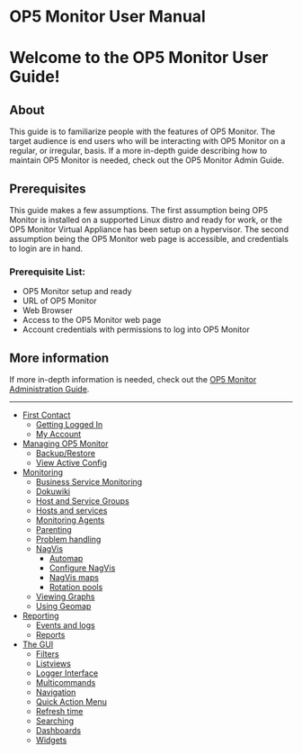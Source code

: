 # OP5 Monitor User Manual

# Welcome to the OP5 Monitor User Guide!

## About

This guide is to familiarize people with the features of OP5 Monitor. The target audience is end users who will be interacting with OP5 Monitor on a regular, or irregular, basis. If a more in-depth guide describing how to maintain OP5 Monitor is needed, check out the OP5 Monitor Admin Guide.

## Prerequisites

This guide makes a few assumptions. The first assumption being OP5 Monitor is installed on a supported Linux distro and ready for work, or the OP5 Monitor Virtual Appliance has been setup on a hypervisor. The second assumption being the OP5 Monitor web page is accessible, and credentials to login are in hand.

### Prerequisite List:

-   OP5 Monitor setup and ready
-   URL of OP5 Monitor
-   Web Browser
-   Access to the OP5 Monitor web page
-   Account credentials with permissions to log into OP5 Monitor

## More information

If more in-depth information is needed, check out the [OP5 Monitor Administration Guide](op5_Monitor_Administrator_Manual).

* * * * *

-   [First Contact](First_Contact)
    -   [Getting Logged In](Getting_Logged_In)
    -   [My Account](My_account)
-   [Managing OP5 Monitor](Configuration)
    -   [Backup/Restore](Backup_and_Restore)
    -   [View Active Config](View_Active_Config)
-   [Monitoring](Monitoring)
    -   [Business Service Monitoring](Business_Service_Monitoring)
    -   [Dokuwiki](Dokuwiki)
    -   [Host and Service Groups](Host_and_Service_Groups)
    -   [Hosts and services](Hosts_and_services)
    -   [Monitoring Agents](Monitoring_Agents)
    -   [Parenting](Parenting)
    -   [Problem handling](Problem_handling)
    -   [NagVis](NagVis)
        -   [Automap](Automap)
        -   [Configure NagVis](Configure_NagVis)
        -   [NagVis maps](NagVis_maps)
        -   [Rotation pools](Rotation_pools)
    -   [Viewing Graphs](Viewing_Graphs)
    -   [Using Geomap](Using_Geomap)
-   [Reporting](Reporting)
    -   [Events and logs](Events_and_logs)
    -   [Reports](Reports)
-   [The GUI](The_GUI)
    -   [Filters](Filters)
    -   [Listviews](Listviews)
    -   [Logger Interface](Logger_Interface)
    -   [Multicommands](Multiple_host_and_service_commands)
    -   [Navigation](Navigation)
    -   [Quick Action Menu](Quick_Action_Menu)
    -   [Refresh time](Refresh_time)
    -   [Searching](Searching)
    -   [Dashboards](Tactical_overview)
    -   [Widgets](Widgets)

